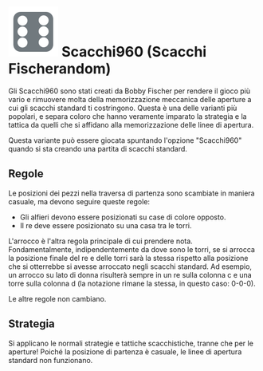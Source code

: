 # ![960](https://github.com/gbtami/pychess-variants/blob/master/static/icons/960.svg) Scacchi960 (Scacchi Fischerandom)

Gli Scacchi960 sono stati creati da Bobby Fischer per rendere il gioco più vario e rimuovere molta della memorizzazione meccanica delle aperture a cui gli scacchi standard ti costringono. Questa è una delle varianti più popolari, e separa coloro che hanno veramente imparato la strategia e la tattica da quelli che si affidano alla memorizzazione delle linee di apertura.

Questa variante può essere giocata spuntando l'opzione "Scacchi960" quando si sta creando una partita di scacchi standard.

## Regole

Le posizioni dei pezzi nella traversa di partenza sono scambiate in maniera casuale, ma devono seguire queste regole:

* Gli alfieri devono essere posizionati su case di colore opposto.
* Il re deve essere posizionato su una casa tra le torri.

L'arrocco è l'altra regola principale di cui prendere nota. Fondamentalmente, indipendentemente da dove sono le torri, se si arrocca la posizione finale del re e delle torri sarà la stessa rispetto alla posizione che si otterrebbe si avesse arroccato negli scacchi standard. Ad esempio, un arrocco su lato di donna risulterà sempre in un re sulla colonna c e una torre sulla colonna d (la notazione rimane la stessa, in questo caso: 0-0-0).

Le altre regole non cambiano.

## Strategia

Si applicano le normali strategie e tattiche scacchistiche, tranne che per le aperture! Poiché la posizione di partenza è casuale, le linee di apertura standard non funzionano.
